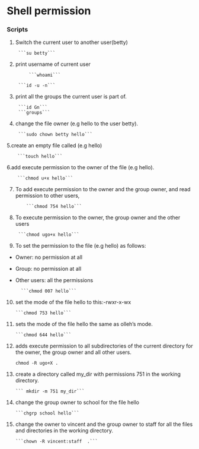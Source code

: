 # Shell permission
### Scripts
1. Switch the current user to another user(betty)

		```su betty```

2. print username of current user

       		```whoami```
      
  		```id -u -n```

3. print all the groups the current user is part of.

		```id Gn```	
		```groups```

4. change the file owner (e.g hello to the user betty).

		```sudo chown betty hello```

5.create an empty file called (e.g hello)

		```touch hello```

6.add execute permission to the owner of the file (e.g hello).

		```chmod u+x hello```

 7. To add execute permission to the owner and the group owner, and read permission to other users,		

			```chmod 754 hello```

8. To execute permission to the owner, the group owner and the other users

		```chmod ugo+x hello```

9. To set the permission to the file (e.g hello) as follows:

* Owner: no permission at all
* Group: no permission at all
* Other users: all the permissions

		```chmod 007 hello```

10. set the mode of the file hello to this:-rwxr-x-wx
 
		```chmod 753 hello```

11. sets the mode of the file hello the same as olleh’s mode.

		```chmod 644 hello```

12.  adds execute permission to all subdirectories of the current directory for the owner, the group owner and all other users.
		
		```chmod -R ugo+X .```

13. create a directory called my_dir with permissions 751 in the working directory.

		``` mkdir -m 751 my_dir```

14. change the group owner to school for the file hello

		```chgrp school hello```


15. change the owner to vincent and the group owner to staff for all the files and directories in the working directory.
		
		```chown -R vincent:staff  .```


